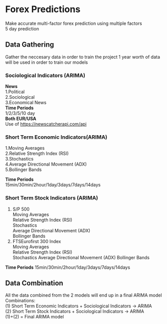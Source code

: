 # Forex Predictions
Make accurate multi-factor forex prediction using multiple factors           
5 day prediction          
## Data Gathering
Gather the neccesary data in order to train the project
1 year worth of data will be used in order to train our models
### Sociological Indicators (ARIMA)
**News**             
1.Political        
2.Sociological              
3.Economical News     
**Time Periods**     
1/2/3/5/10 day    
**Both EUR/USA**    
Use of https://newscatcherapi.com/api
### Short Term Economic Indicators(ARIMA)
1.Moving Averages     
2.Relative Strength Index (RSI)      
3.Stochastics          
4.Average Directional Movement (ADX)          
5.Bollinger Bands               

**Time Periods**    
15min/30min/2hour/1day/3days/7days/14days   
### Short Term Stock Indicators (ARIMA)
1. S/P 500     
  Moving Averages    
  Relative Strength Index (RSI)        
  Stochastics          
  Average Directional Movement (ADX)           
  Bollinger Bands          
2. FTSEurofirst 300 Index     
  Moving Averages          
  Relative Strength Index (RSI)  
  Stochastics 
  Average Directional Movement (ADX) 
  Bollinger Bands     

**Time Periods**
15min/30min/2hour/1day/3days/7days/14days   
## Data Combination
All the data combined from the 2 models will end up in a final ARIMA model
Combinations:     
(1) Short Term Economic Indicators + Sociological Indicators -> ARIMA                  
(2) Short Term Stock Indicators + Sociological Indicators -> ARIMA                 
(1)+(2) = Final ARIMA model
